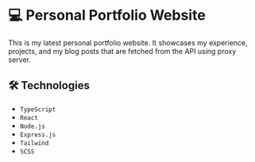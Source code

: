 <h1>💻 Personal Portfolio Website</h1>
<p>This is my latest personal portfolio website. 
  It showcases my experience, projects, and my blog posts 
  that are fetched from the API using proxy server.</p>

<h2>🛠️ Technologies</h2>
<ul>
  <li>
    <code>TypeScript</code>
  </li>
  <li>
    <code>React</code>
  </li>
  <li>
    <code>Node.js</code>
  </li>
  <li>
    <code>Express.js</code>
  </li>
  <li>
    <code>Tailwind</code>
  </li>
  <li>
    <code>SCSS</code>
  </li>
</ul>
